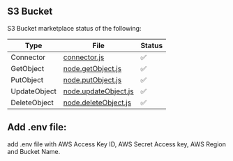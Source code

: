 ## S3 Bucket

S3 Bucket marketplace status of the following:

| Type | File | Status |
|--|--|--|
| Connector | [connector.js](./connector.js) | ✅ |
| GetObject | [node.getObject.js](./node.getObject.js) | ✅ |
| PutObject | [node.putObject.js](./node.putObject.js) | ✅ |
| UpdateObject | [node.updateObject.js](./node.updateObject.js) | ✅ |
| DeleteObject | [node.deleteObject.js](./node.deleteObject.js) | ✅ |


## Add .env file:

add .env file with AWS Access Key ID, AWS Secret Access key, AWS Region and Bucket Name.